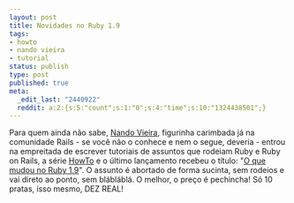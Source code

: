 ```yaml
---
layout: post
title: Novidades no Ruby 1.9
tags:
- howto
- nando vieira
- tutorial
status: publish
type: post
published: true
meta:
  _edit_last: "2440922"
  reddit: a:2:{s:5:"count";s:1:"0";s:4:"time";s:10:"1324438501";}
---
```

Para quem ainda não sabe, [Nando Vieira](http://simplesideias.com.br/), figurinha carimbada já na comunidade Rails - se você não o conhece e nem o segue, deveria - entrou na empreitada de escrever tutoriais de assuntos que rodeiam Ruby e Ruby on Rails, a série [HowTo](http://howto.simplesideias.com.br/) e o último lançamento recebeu o título: "[O que mudou no Ruby 1.9](http://howto.simplesideias.com.br/o-que-mudou-no-ruby-19)". O assunto é abortado de forma sucinta, sem rodeios e vai direto ao ponto, sem blábláblá. O melhor, o preço é pechincha! Só 10 pratas, isso mesmo, DEZ REAL!
